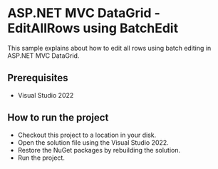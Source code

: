 # ASP.NET MVC DataGrid - EditAllRows using BatchEdit

This sample explains about how to edit all rows using batch editing in ASP.NET MVC DataGrid.

## Prerequisites

* Visual Studio 2022

## How to run the project

* Checkout this project to a location in your disk.
* Open the solution file using the Visual Studio 2022.
* Restore the NuGet packages by rebuilding the solution.
* Run the project.